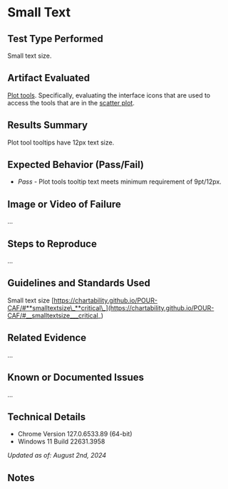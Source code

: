 # Small Text

## Test Type Performed

Small text size.

## Artifact Evaluated

[Plot tools](https://docs.bokeh.org/en/latest/docs/user_guide/interaction/tools.html#ug-interaction-tools). Specifically, evaluating the interface icons that are used to access the tools that are in the [scatter plot](https://quansight-labs.github.io/bokeh-a11y-audit/#_ts1723552414769).

## Results Summary

Plot tool tooltips have 12px text size.

## Expected Behavior (Pass/Fail)

- _Pass_ - Plot tools tooltip text meets minimum requirement of 9pt/12px.

## Image or Video of Failure

...

## Steps to Reproduce

...

## Guidelines and Standards Used

Small text size [https://chartability.github.io/POUR-CAF/#**smalltextsize\_**critical\_](https://chartability.github.io/POUR-CAF/#__smalltextsize___critical_)

## Related Evidence

...

## Known or Documented Issues

...

## Technical Details

- Chrome Version 127.0.6533.89 (64-bit)
- Windows 11 Build 22631.3958

_Updated as of: August 2nd, 2024_

## Notes

<!-- A seasoned SR (screen reader) user could have the knowledge to navigate and explore webpages and graphs with more nuance, whether through manual mode switching, certain key shortcuts, etc. These tests are done by a sighted user with the SR’s default options and performed as if a new or beginner user is interacting with these elements. We would expect that all users could be able to navigate smoothly, regardless of experience levels.  -->
